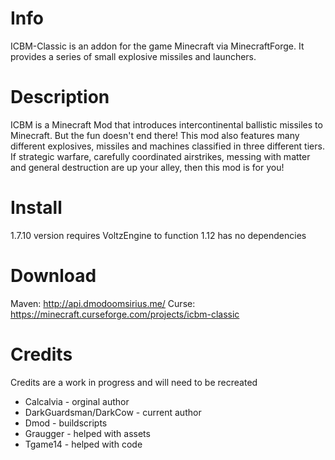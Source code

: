 # Info
ICBM-Classic is an addon for the game Minecraft via MinecraftForge. It provides a series of small explosive missiles and launchers.

# Description
ICBM is a Minecraft Mod that introduces intercontinental ballistic missiles to Minecraft. But the fun doesn't end there! This mod also features many different explosives, missiles and machines classified in three different tiers. If strategic warfare, carefully coordinated airstrikes, messing with matter and general destruction are up your alley, then this mod is for you!

# Install
1.7.10 version requires VoltzEngine to function
1.12 has no dependencies

# Download 
Maven: http://api.dmodoomsirius.me/
Curse: https://minecraft.curseforge.com/projects/icbm-classic

# Credits
Credits are a work in progress and will need to be recreated
* Calcalvia - orginal author
* DarkGuardsman/DarkCow - current author
* Dmod - buildscripts
* Graugger - helped with assets
* Tgame14 - helped with code


